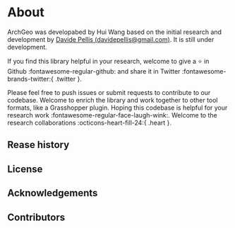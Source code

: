# About

ArchGeo was developabed by Hui Wang based on the initial research and development by [Davide Pellis (davidepellis@gmail.com)](https://scholar.google.com/citations?user=JnocFM4AAAAJ&hl=en). 
It is still under development. 

If you find this library helpful in your research, welcome to give a :star: in Github :fontawesome-regular-github: and share it in Twitter :fontawesome-brands-twitter:{ .twitter }.

Please feel free to push issues or submit requests to contribute to our codebase.
Welcome to enrich the library and work together to other tool formats, like a Grasshopper plugin.
Hoping this codebase is helpful for your research work :fontawesome-regular-face-laugh-wink:. 
Welcome to the research collaborations :octicons-heart-fill-24:{ .heart }.




## Rease history



## License



## Acknowledgements




## Contributors

